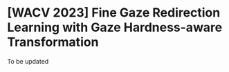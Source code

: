 # [WACV 2023] Fine Gaze Redirection Learning with Gaze Hardness-aware Transformation

To be updated
